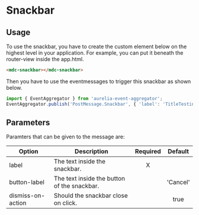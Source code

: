 # Snackbar

## Usage
To use the snackbar, you have to create the custom element below on the highest level in your application.
For example, you can put it beneath the router-view inside the app.html.
```html
<mdc-snackbar></mdc-snackbar>
```

Then you have to use the eventmessages to trigger this snackbar as shown below.

```js
import { EventAggregator } from 'aurelia-event-aggregator';
EventAggregator.publish('PostMessage.Snackbar', { 'label': 'TitleTesting') });
```

## Parameters
Paramters that can be given to the message are:

| Option | Description | Required | Default |
|--|--|:--:|:--:|
| label		| The text inside the snackbar.					|	X	|				|
| button-label			|	The text inside the button of the snackbar. |		|		'Cancel'		|
| dismiss-on-action | Should the snackbar close on click.	| |	true		|
